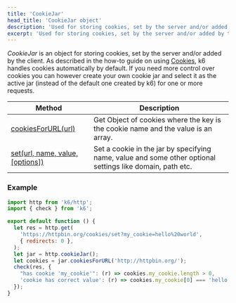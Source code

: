 ```yaml
---
title: 'CookieJar'
head_title: 'CookieJar object'
description: 'Used for storing cookies, set by the server and/or added by the client.'
excerpt: 'Used for storing cookies, set by the server and/or added by the client.'
---
```


_CookieJar_ is an object for storing cookies, set by the server and/or added by the client. As described in the how-to guide on using [Cookies](/using-k6/cookies), k6 handles cookies automatically by default. If you need more control over cookies you can however create your own cookie jar and select it as the active jar (instead of the default one created by k6) for one or more requests.

| Method                                                                                                     | Description                                                                                               |
| ---------------------------------------------------------------------------------------------------------- | --------------------------------------------------------------------------------------------------------- |
| [cookiesForURL(url)](/javascript-api/k6-http/cookiejar/cookiejar-cookiesforurl-url)                        | Get Object of cookies where the key is the cookie name and the value is an array.                         |
| [set(url, name, value, [options])](/javascript-api/k6-http/cookiejar/cookiejar-set-url-name-value-options) | Set a cookie in the jar by specifying name, value and some other optional settings like domain, path etc. |

### Example

<CodeGroup labels={[]}>

```javascript
import http from 'k6/http';
import { check } from 'k6';

export default function () {
  let res = http.get(
    'https://httpbin.org/cookies/set?my_cookie=hello%20world',
    { redirects: 0 },
  );
  let jar = http.cookieJar();
  let cookies = jar.cookiesForURL('http://httpbin.org/');
  check(res, {
    "has cookie 'my_cookie'": (r) => cookies.my_cookie.length > 0,
    'cookie has correct value': (r) => cookies.my_cookie[0] === 'hello world',
  });
}
```

</CodeGroup>
